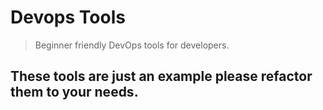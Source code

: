# Devops Tools

> Beginner friendly DevOps tools for developers.

## These tools are just an example please refactor them to your needs.